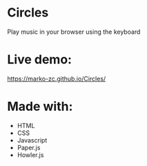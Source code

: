 # Circles
Play music in your browser using the keyboard

# Live demo:
https://marko-zc.github.io/Circles/

# Made with:
- HTML
- CSS
- Javascript
- Paper.js
- Howler.js
